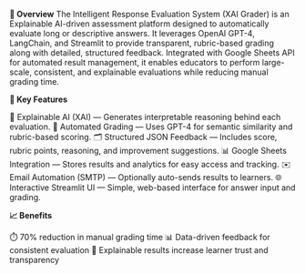 **📘 Overview**
The Intelligent Response Evaluation System (XAI Grader) is an Explainable AI-driven assessment platform designed to automatically evaluate long or descriptive answers.
It leverages OpenAI GPT-4, LangChain, and Streamlit to provide transparent, rubric-based grading along with detailed, structured feedback.
Integrated with Google Sheets API for automated result management, it enables educators to perform large-scale, consistent, and explainable evaluations while reducing manual grading time.

**🚀 Key Features**

🧩 Explainable AI (XAI) — Generates interpretable reasoning behind each evaluation.
🧠 Automated Grading — Uses GPT-4 for semantic similarity and rubric-based scoring.
🗂️ Structured JSON Feedback — Includes score, rubric points, reasoning, and improvement suggestions.
📊 Google Sheets Integration — Stores results and analytics for easy access and tracking.
✉️ Email Automation (SMTP) — Optionally auto-sends results to learners.
🌐 Interactive Streamlit UI — Simple, web-based interface for answer input and grading.

**📈 Benefits**

⏱️ 70% reduction in manual grading time
📊 Data-driven feedback for consistent evaluation
🧠 Explainable results increase learner trust and transparency
